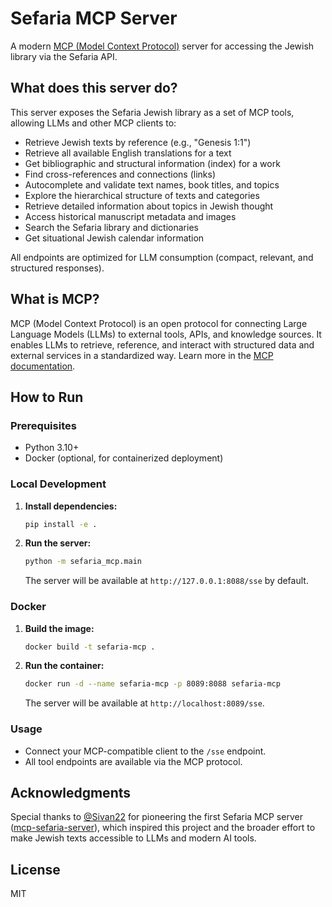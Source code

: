 # Sefaria MCP Server

A modern [MCP (Model Context Protocol)](https://github.com/ai21labs/model-context-protocol) server for accessing the Jewish library via the Sefaria API.

## What does this server do?

This server exposes the Sefaria Jewish library as a set of MCP tools, allowing LLMs and other MCP clients to:

- Retrieve Jewish texts by reference (e.g., "Genesis 1:1")
- Retrieve all available English translations for a text
- Get bibliographic and structural information (index) for a work
- Find cross-references and connections (links)
- Autocomplete and validate text names, book titles, and topics
- Explore the hierarchical structure of texts and categories
- Retrieve detailed information about topics in Jewish thought
- Access historical manuscript metadata and images
- Search the Sefaria library and dictionaries
- Get situational Jewish calendar information

All endpoints are optimized for LLM consumption (compact, relevant, and structured responses).

## What is MCP?

MCP (Model Context Protocol) is an open protocol for connecting Large Language Models (LLMs) to external tools, APIs, and knowledge sources. It enables LLMs to retrieve, reference, and interact with structured data and external services in a standardized way. Learn more in the [MCP documentation](https://modelcontextprotocol.io/).

## How to Run

### Prerequisites
- Python 3.10+
- Docker (optional, for containerized deployment)

### Local Development

1. **Install dependencies:**
    ```bash
    pip install -e .
    ```
2. **Run the server:**
    ```bash
    python -m sefaria_mcp.main
    ```
    The server will be available at `http://127.0.0.1:8088/sse` by default.

### Docker

1. **Build the image:**
    ```bash
    docker build -t sefaria-mcp .
    ```
2. **Run the container:**
    ```bash
    docker run -d --name sefaria-mcp -p 8089:8088 sefaria-mcp
    ```
    The server will be available at `http://localhost:8089/sse`.

### Usage
- Connect your MCP-compatible client to the `/sse` endpoint.
- All tool endpoints are available via the MCP protocol.

## Acknowledgments

Special thanks to [@Sivan22](https://github.com/Sivan22) for pioneering the first Sefaria MCP server ([mcp-sefaria-server](https://github.com/Sivan22/mcp-sefaria-server)), which inspired this project and the broader effort to make Jewish texts accessible to LLMs and modern AI tools.

## License
MIT
